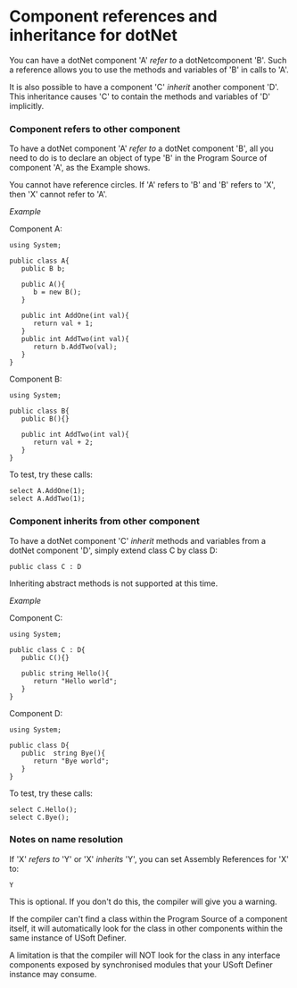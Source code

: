 # Component references and inheritance for dotNet

You can have a dotNet component 'A' *refer to* a dotNetcomponent 'B'. Such a reference allows you to use the methods and variables of 'B' in calls to 'A'.

It is also possible to have a component 'C' *inherit* another component 'D'. This inheritance causes 'C' to contain the methods and variables of 'D' implicitly.

### Component refers to other component

To have a dotNet component 'A' *refer to* a dotNet component 'B', all you need to do is to declare an object of type 'B' in the Program Source of component 'A', as the Example shows.

You cannot have reference circles. If 'A' refers to 'B' and 'B' refers to 'X', then 'X' cannot refer to 'A'.

*Example*

Component A:

```language-cs
using System;

public class A{
   public B b;

   public A(){
      b = new B();
   }

   public int AddOne(int val){
      return val + 1;
   }
   public int AddTwo(int val){
      return b.AddTwo(val);
   }
}
```

Component B:

```language-cs
using System;

public class B{
   public B(){}

   public int AddTwo(int val){
      return val + 2;
   }
}
```

To test, try these calls:

```
select A.AddOne(1);
select A.AddTwo(1);

```

### Component inherits from other component

To have a dotNet component 'C' *inherit* methods and variables from a dotNet component 'D', simply extend class C by class D:

```
public class C : D
```

Inheriting abstract methods is not supported at this time.

*Example*

Component C:

```language-cs
using System;

public class C : D{
   public C(){} 

   public string Hello(){
      return "Hello world";
   } 
}
```

Component D:

```language-cs
using System;

public class D{
   public  string Bye(){
      return "Bye world";
   }
}
```

To test, try these calls:

```
select C.Hello();
select C.Bye(); 

```

### Notes on name resolution

If 'X' *refers to* 'Y' or 'X' *inherits* 'Y', you can set Assembly References for 'X' to:

```
Y
```

This is optional. If you don't do this, the compiler will give you a warning.

If the compiler can't find a class within the Program Source of a component itself, it will automatically look for the class in other components within the same instance of USoft Definer.

A limitation is that the compiler will NOT look for the class in any interface components exposed by synchronised modules that your USoft Definer instance may consume.